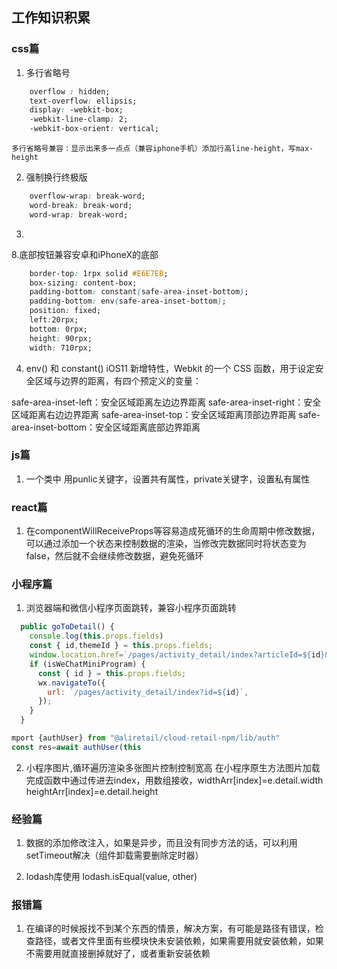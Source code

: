 ## 工作知识积累

### css篇

1.  多行省略号
```css
    overflow : hidden;
    text-overflow: ellipsis;
    display: -webkit-box;
    -webkit-line-clamp: 2;
    -webkit-box-orient: vertical;
``` 
    多行省略号兼容：显示出来多一点点（兼容iphone手机）添加行高line-height，写max-height

2. 强制换行终极版
```css
    overflow-wrap: break-word;
    word-break: break-word;
    word-wrap: break-word;
```
3.  
8.底部按钮兼容安卓和iPhoneX的底部
```css
    border-top: 1rpx solid #E6E7EB;
    box-sizing: content-box;
    padding-bottom: constant(safe-area-inset-bottom);
    padding-bottom: env(safe-area-inset-bottom);
    position: fixed;
    left:20rpx;
    bottom: 0rpx;
    height: 90rpx;
    width: 710rpx;
```
4.  env() 和 constant()
iOS11 新增特性，Webkit 的一个 CSS 函数，用于设定安全区域与边界的距离，有四个预定义的变量：

safe-area-inset-left：安全区域距离左边边界距离
safe-area-inset-right：安全区域距离右边边界距离
safe-area-inset-top：安全区域距离顶部边界距离
safe-area-inset-bottom：安全区域距离底部边界距离


### js篇

1. 一个类中 用punlic关键字，设置共有属性，private关键字，设置私有属性


### react篇

1. 在componentWillReceiveProps等容易造成死循环的生命周期中修改数据，可以通过添加一个状态来控制数据的渲染，当修改完数据同时将状态变为false，然后就不会继续修改数据，避免死循环


### 小程序篇

1.  浏览器端和微信小程序页面跳转，兼容小程序页面跳转
```js
  public goToDetail() {
    console.log(this.props.fields)
    const { id,themeId } = this.props.fields;
    window.location.href=`/pages/activity_detail/index?articleId=${id}&activityType=${themeId}`;
    if (isWeChatMiniProgram) {
      const { id } = this.props.fields;
      wx.navigateTo({
        url: `/pages/activity_detail/index?id=${id}`,
      });
    }
  }

mport {authUser} from "@aliretail/cloud-retail-npm/lib/auth"
const res=await authUser(this
```
2.  小程序图片,循环遍历渲染多张图片控制控制宽高
    在小程序原生方法图片加载完成函数中通过传进去index，用数组接收，widthArr[index]=e.detail.width heightArr[index]=e.detail.height



### 经验篇

1. 数据的添加修改注入，如果是异步，而且没有同步方法的话，可以利用setTimeout解决（组件卸载需要删除定时器）

2. lodash库使用
lodash.isEqual(value, other)



### 报错篇

1.  在编译的时候报找不到某个东西的情景，解决方案，有可能是路径有错误，检查路径，或者文件里面有些模块快未安装依赖，如果需要用就安装依赖，如果不需要用就直接删掉就好了，或者重新安装依赖



